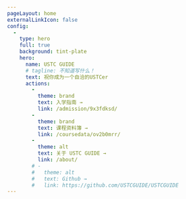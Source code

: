 ```yaml
---
pageLayout: home
externalLinkIcon: false
config:
  -
    type: hero
    full: true
    background: tint-plate
    hero:
      name: USTC GUIDE
      # tagline: 不知道写什么！
      text: 祝你成为一个自洽的USTCer
      actions:
        - 
          theme: brand
          text: 入学指南 →
          link: /admission/9x3fdksd/
        - 
          theme: brand
          text: 课程资料簿 →
          link: /coursedata/ov2b0mrr/
        -
          theme: alt
          text: 关于 USTC GUIDE →
          link: /about/
        # -
        #   theme: alt
        #   text: Github →
        #   link: https://github.com/USTCGUIDE/USTCGUIDE
---
```

